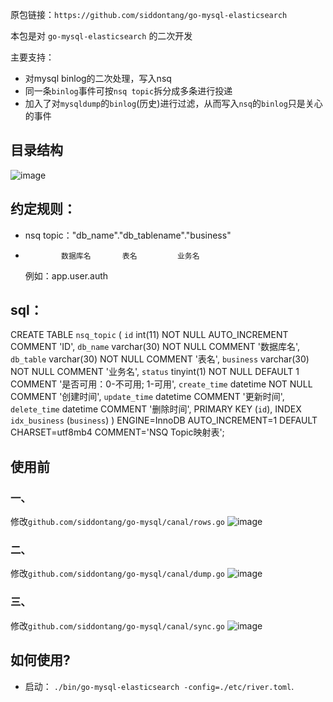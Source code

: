原包链接：`https://github.com/siddontang/go-mysql-elasticsearch`

本包是对 `go-mysql-elasticsearch` 的二次开发

主要支持：
+ 对mysql binlog的二次处理，写入nsq
+ 同一条`binlog`事件可按`nsq topic`拆分成多条进行投递 
+ 加入了对`mysqldump`的`binlog`(历史)进行过滤，从而写入`nsq`的`binlog`只是关心的事件
  

## 目录结构
![image](https://github.com/shenping1916/go-mysql-elasticsearch/images/1537927471962.jpg)

## 约定规则：
+ nsq topic："db_name"."db_tablename"."business"
+             数据库名       表名         业务名
  例如：app.user.auth

## sql：
CREATE TABLE `nsq_topic` (
    `id` int(11) NOT NULL AUTO_INCREMENT COMMENT 'ID',
    `db_name` varchar(30) NOT NULL COMMENT '数据库名',
    `db_table` varchar(30) NOT NULL COMMENT '表名',
    `business` varchar(30) NOT NULL COMMENT '业务名',
    `status` tinyint(1) NOT NULL DEFAULT 1 COMMENT '是否可用：0-不可用; 1-可用',
    `create_time` datetime NOT NULL COMMENT '创建时间',
    `update_time` datetime COMMENT '更新时间',
    `delete_time` datetime COMMENT '删除时间',
    PRIMARY KEY (`id`),
    INDEX `idx_business` (`business`)
) ENGINE=InnoDB AUTO_INCREMENT=1 DEFAULT CHARSET=utf8mb4 COMMENT='NSQ Topic映射表';

## 使用前
### 一、
修改`github.com/siddontang/go-mysql/canal/rows.go`
![image](https://github.com/shenping1916/go-mysql-elasticsearch/master/images/1537928423942.jpg)

### 二、
修改`github.com/siddontang/go-mysql/canal/dump.go`
![image](https://github.com/shenping1916/go-mysql-elasticsearch/master/images/1537928575018.jpg)

### 三、
修改`github.com/siddontang/go-mysql/canal/sync.go`
![image](https://github.com/shenping1916/go-mysql-elasticsearch/master/images/1537928880538.jpg)

## 如何使用?
+ 启动： `./bin/go-mysql-elasticsearch -config=./etc/river.toml`.


